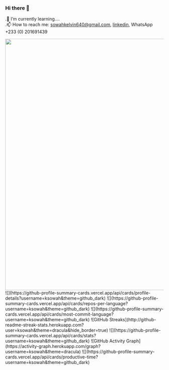 ### Hi there 👋
 .🌱 I’m currently learning....<br />
 .📫 How to reach me: sowahkelvin640@gmail.com, [linkedin](https://www.linkedin.com/in/kelvin-sowah-174356211/), WhatsApp +233 (0) 201691439

<!--
**ksowah/ksowah** is a ✨ _special_ ✨ repository because its `README.md` (this file) appears on your GitHub profile.

Here are some ideas to get you started:

- 🔭 I’m currently working on ...

- 👯 I’m looking to collaborate on ...
- 🤔 I’m looking for help with ...
- 💬 Ask me about ...
-
- 😄 Pronouns: ...
- ⚡ Fun fact: ...
-
-->

<img width=800 src="https://github-profile-trophy.vercel.app/?username=ryo-ma&column=8&theme=gruvbox&no-frame=true"/>
![](https://github-profile-summary-cards.vercel.app/api/cards/profile-details?username=ksowah&theme=github_dark)
![](https://github-profile-summary-cards.vercel.app/api/cards/repos-per-language?username=ksowah&theme=github_dark)
![](https://github-profile-summary-cards.vercel.app/api/cards/most-commit-language?username=ksowah&theme=github_dark)
![GitHub Streaks](http://github-readme-streak-stats.herokuapp.com?user=ksowah&theme=dracula&hide_border=true)
![](https://github-profile-summary-cards.vercel.app/api/cards/stats?username=ksowah&theme=github_dark)
![GitHub Activity Graph](https://activity-graph.herokuapp.com/graph?username=ksowah&theme=dracula) 
![](https://github-profile-summary-cards.vercel.app/api/cards/productive-time?username=ksowah&theme=github_dark)
